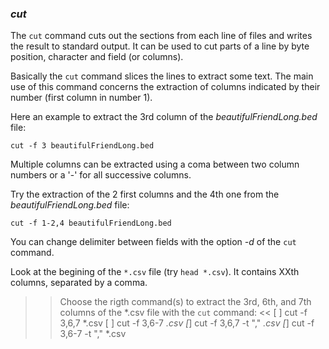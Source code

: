 ### *cut*

The `cut` command cuts out the sections from each line of files and writes the result to standard output. 
It can be used to cut parts of a line by byte position, character and field (or columns). 

Basically the `cut` command slices the lines to extract some text.
The main use of this command concerns the extraction of columns indicated by their number (first column in number 1).

Here an example to extract the 3rd column of the _beautifulFriendLong.bed_ file:

`cut -f 3 beautifulFriendLong.bed`

Multiple columns can be extracted using a coma between two column numbers or a '-' for all successive columns.

Try the extraction of the 2 first columns and the 4th one from the _beautifulFriendLong.bed_ file:

`cut -f 1-2,4 beautifulFriendLong.bed`

You can change delimiter between fields with the option _-d_ of the `cut` command. 

Look at the begining of the `*.csv` file (try `head *.csv`). 
It contains XXth columns, separated by a comma.

>> Choose the rigth command(s) to extract the 3rd, 6th, and 7th columns of the *.csv file with the `cut` command: <<
[ ] cut -f 3,6,7 *.csv
[ ] cut -f 3,6-7 *.csv
[*] cut -f 3,6,7 -t "," *.csv
[*] cut -f 3,6-7 -t "," *.csv




